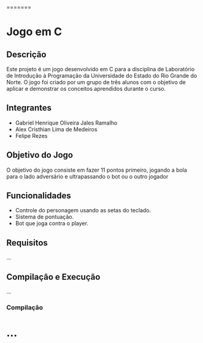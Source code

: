=======
# Jogo em C

## Descrição
Este projeto é um jogo desenvolvido em C para a disciplina de Laboratório de Introdução à Programação da Universidade do Estado do Rio Grande do Norte. O jogo foi criado por um grupo de três alunos com o objetivo de aplicar e demonstrar os conceitos aprendidos durante o curso.

## Integrantes
- Gabriel Henrique Oliveira Jales Ramalho
- Alex Cristhian Lima de Medeiros
- Felipe Rezes

## Objetivo do Jogo
O objetivo do jogo consiste em fazer 11 pontos primeiro, jogando a bola para o lado adversário e ultrapassando o bot
ou o outro jogador

## Funcionalidades
- Controle do personagem usando as setas do teclado.
- Sistema de pontuação.
- Bot que joga contra o player.

## Requisitos
...

## Compilação e Execução
...

### Compilação
...
=======
